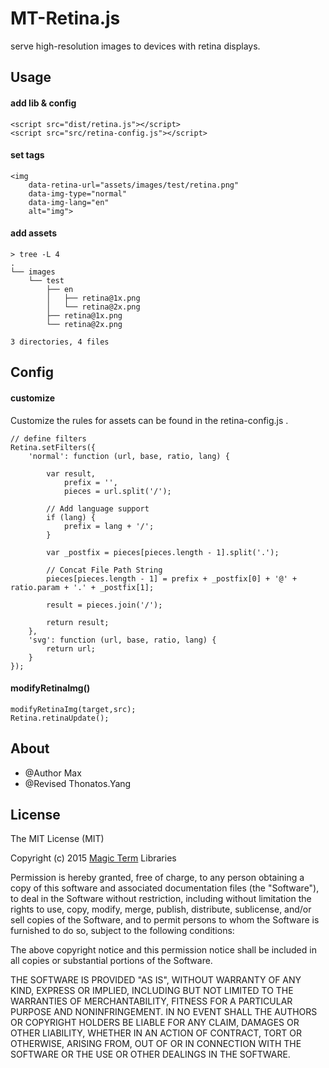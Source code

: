 # MT-Retina.js

serve high-resolution images to devices with retina displays.

## Usage

#### add lib & config

```
<script src="dist/retina.js"></script>
<script src="src/retina-config.js"></script>  
```

#### set tags

```
<img 
	data-retina-url="assets/images/test/retina.png" 
	data-img-type="normal" 
	data-img-lang="en" 
	alt="img">	
```

#### add assets

```
> tree -L 4                                           
.
└── images
    └── test
        ├── en
        │   ├── retina@1x.png
        │   └── retina@2x.png
        ├── retina@1x.png
        └── retina@2x.png

3 directories, 4 files
```

## Config

#### customize
Customize the rules for assets can be found in the retina-config.js .

```
// define filters
Retina.setFilters({
    'normal': function (url, base, ratio, lang) {

        var result,
            prefix = '',
            pieces = url.split('/');
        
        // Add language support                   
        if (lang) {
            prefix = lang + '/';
        }
  
        var _postfix = pieces[pieces.length - 1].split('.');            

        // Concat File Path String
        pieces[pieces.length - 1] = prefix + _postfix[0] + '@' + ratio.param + '.' + _postfix[1];

        result = pieces.join('/');
        
        return result;
    },
    'svg': function (url, base, ratio, lang) {
        return url;
    }
});
```

#### modifyRetinaImg()

```
modifyRetinaImg(target,src);
Retina.retinaUpdate();
```

## About

- @Author Max
- @Revised Thonatos.Yang

## License

The MIT License (MIT)

Copyright (c) 2015 [Magic Term](https://github.com/MT-Libraries) Libraries

Permission is hereby granted, free of charge, to any person obtaining a copy
of this software and associated documentation files (the "Software"), to deal
in the Software without restriction, including without limitation the rights
to use, copy, modify, merge, publish, distribute, sublicense, and/or sell
copies of the Software, and to permit persons to whom the Software is
furnished to do so, subject to the following conditions:

The above copyright notice and this permission notice shall be included in all
copies or substantial portions of the Software.

THE SOFTWARE IS PROVIDED "AS IS", WITHOUT WARRANTY OF ANY KIND, EXPRESS OR
IMPLIED, INCLUDING BUT NOT LIMITED TO THE WARRANTIES OF MERCHANTABILITY,
FITNESS FOR A PARTICULAR PURPOSE AND NONINFRINGEMENT. IN NO EVENT SHALL THE
AUTHORS OR COPYRIGHT HOLDERS BE LIABLE FOR ANY CLAIM, DAMAGES OR OTHER
LIABILITY, WHETHER IN AN ACTION OF CONTRACT, TORT OR OTHERWISE, ARISING FROM,
OUT OF OR IN CONNECTION WITH THE SOFTWARE OR THE USE OR OTHER DEALINGS IN THE
SOFTWARE.

